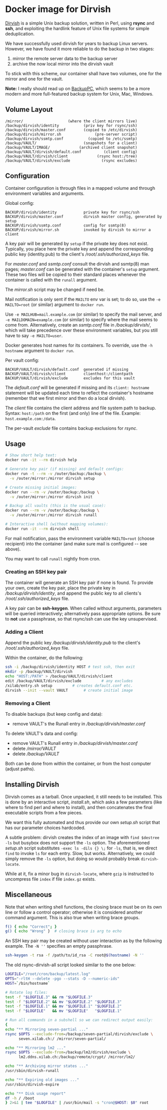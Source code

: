 # Docker image for Dirvish

[Dirvish][dirvish] is a simple Unix backup solution,
written in Perl, using **rsync** and **ssh**, and
exploiting the hardlink feature of Unix file systems
for simple deduplication.

We have successfully used dirvish for years to backup
Linux servers. However, we have found it more reliable
to do the backup in two stages:

1. mirror the remote server data to the backup server
2. archive the now local mirror into the dirvish vault

To stick with this scheme, our container shall have
two volumes, one for the mirror and one for the vault.

**Note:** I really should read up on [BackupPC][backuppc],
which seems to be a more modern and more full-featured
backup system for Unix, Mac, Windows.

## Volume Layout

```text
/mirror/                    (where the client mirrors live)
/backup/dirvish/identity           (priv key for rsync/ssh)
/backup/dirvish/master.conf        (copied to /etc/dirvish)
/backup/dirvish/mirror.sh               (pre-server script)
/backup/dirvish/ssmtp.conf           (copied to /etc/ssmtp)
/backup/VAULT/                     (snapshots for a client)
/backup/VAULT/IMAGE/             (archived client snapshot)
/backup/VAULT/dirvish/default.conf          (client config)
/backup/VAULT/dirvish/client             (rsync host:/tree)
/backup/VAULT/dirvish/exclude              (rsync excludes)
```

## Configuration

Container configuration is through files in a mapped volume
and through environment variables and arguments.

Global config:

```text
BACKUP/dirvish/identity            private key for rsync/ssh
BACKUP/dirvish/master.conf         dirvish master config, generated by setup
BACKUP/dirvish/ssmtp.conf          config for ssmtp(8)
BACKUP/dirvish/mirror.sh           invoked by dirvish to mirror a client
```

A key pair will be generated by `setup` if the private key
does not exist. Typically, you place here the private key
and append the corresponding public key (identity.pub) to
the client's */root/.ssh/authorized_keys* file.

For *master.conf* and *ssmtp.conf* consult the dirvish
and ssmtp(8) man pages; *master.conf* can be generated
with the container's `setup` argument. These two files
will be copied to their standard places whenever the
container is called with the `runall` argument.

The *mirror.sh* script may be changed if need be.

Mail notification is only sent if the `MAILTO` env var is
set; to do so, use the `-e MAILTO=root` (or similar)
argument to `docker run`.

Use `-e MAILHUB=mail.example.com` (or similar) to specify
the mail server, and `-e MAILDOMAIN=example.com` (or similar)
to specify where the mail seems to come from. Alternatively,
create an *ssmtp.conf* file in */backup/dirvish/*, which
will take precedence over these environment variables, but
you still have to say `-e MAILTO=user`.

Docker generates host names for its containers. To override,
use the `-h hostname` argument to `docker run`.

Per vault config:

```text
BACKUP/VAULT/dirvish/default.conf  generated if missing
BACKUP/VAULT/dirvish/client        clienthost:/clientpath
BACKUP/VAULT/dirvish/exclude       excludes for this vault
```

The *default.conf* will be generated if missing and
its `client: hostname` statement will be updated each
time to reflect the container's hostname (remember
that we first mirror and then do a local dirvish).

The *client* file contains the client address and file system
path to backup. Syntax: `host:/path` on the first (and only)
line of the file. Example: `host.example.com:/data`.

The per-vault *exclude* file contains backup exclusions
for *rsync*.

## Usage

```sh
# Show short help text:
docker run -it --rm dirvish help

# Generate key pair (if missing) and default configs:
docker run -t --rm -v /outer/backup:/backup \
  -v /outer/mirror:/mirror dirvish setup

# Create missing initial images:
docker run --rm -v /outer/backup:/backup \
  -v /outer/mirror:/mirror dirvish init

# Backup all vaults (this is the usual case):
docker run --rm -v /outer/backup:/backup \
  -v /outer/mirror:/mirror dirvish runall

# Interactive shell (without mapping volumes):
docker run -it --rm dirvish shell
```

For mail notification, pass the environment variable
`MAILTO=root` (choose recipient) into the container
(and make sure mail is configured -- see above).

You may want to call `runall` nightly from cron.

### Creating an SSH key pair

The container will generate an SSH key pair if none
is found. To provide your own, create the key pair,
place the private key in */backup/dirvish/identity*,
and append the public key to all clients's
*/root/.ssh/authorized_keys* file.

A key pair can be **ssh-keygen**. When called without
arguments, parameters will be queried interactively;
alternatively pass appropriate options. Be sure to
**not** use a passphrase, so that rsync/ssh can use
the key unsupervised.

### Adding a Client

Append the public key */backup/dirvish/identity.pub*
to the client's */root/.ssh/authorized_keys* file.

Within the container, do the following:

```sh
ssh -i /backup/dirvish/identity HOST # test ssh, then exit
mkdir -p /backup/VAULT/dirvish
echo "HOST:/PATH" > /backup/VAULT/dirvish/client
edit /backup/VAULT/dirvish/exclude         # any excludes
/xilab/entry.sh setup         # creates default.conf etc.
dirvish --init --vault VAULT       # create initial image
```

### Removing a Client

To disable backups (but keep config and data):

- remove VAULT's the Runall entry in */backup/dirvish/master.conf*

To delete VAULT's data and config:

- remove VAULT's Runall entry in */backup/dirvish/master.conf*
- delete */mirror/VAULT*
- delete */backup/VAULT*

Both can be done from within the container,
or from the host computer (adjust paths).

## Installing Dirvish

Dirvish comes as a tarball. Once unpacked, it still needs
to be installed. This is done by an interactive script,
*install.sh*, which asks a few parameters (like where
to find perl and where to install), and then concatenates
the final executable scripts from a few pieces.

We want this fully automated and thus provide our own
*setup.sh* script that has our parameter choices hardcoded.

A subtle problem: dirvish creates the index of an image
with `find $destree -ls` but busybox does not support the
`-ls` option. The aforementioned *setup.sh* script substitutes
`-exec ls -dils {} \;` for `-ls`, that is, we direct `find`
to invoke `ls` for each entry. Slow, but works. Alternatively,
we could simply remove the `-ls` option, but doing so would
probably break `dirvish-locate`.

While at it, fix a minor bug in `dirvish-locate`, where
`gzip` is instructed to uncompress file `index` if file
`index.gz` exists.

## Miscellaneous

Note that when writing shell functions, the closing
brace must be on its own line or follow a control operator;
otherwise it is considered another command argument.
This is also true when writing brace groups.

```sh
f() { echo "Correct"; }
g() { echo "Wrong" }  # closing brace is arg to echo
```

An SSH key pair may be created without user interaction
as by the following example. The `-N ''` specifies an
empty passphrase.

```sh
ssh-keygen -t rsa -f /path/to/id_rsa -C root@$(hostname) -N ''
```

The old rsync-dirvish-all script looked similar to the one below:

```sh
LOGFILE="/root/cron/backup/latest.log"
OPTS="-rltH --delete -pgo --stats -D --numeric-ids"
HOST=`/bin/hostname`

# Rotate log files:
test -f "$LOGFILE.3" && rm "$LOGFILE.3"
test -f "$LOGFILE.2" && mv "$LOGFILE.2" "$LOGFILE.3"
test -f "$LOGFILE.1" && mv "$LOGFILE.1" "$LOGFILE.2"
test -f "$LOGFILE"   && mv "$LOGFILE"   "$LOGFILE.1"

# Run all commands in a subshell so we can redirect output easily:
{
echo "** Mirroring seven-partial ..."
rsync $OPTS --exclude-from=/backup/seven-partial/dirvish/exclude \
      seven.xilab.ch:/ /mirror/seven-partial/

echo "** Mirroring lm2 ..."
rsync $OPTS --exclude-from=/backup/lm2/dirvish/exclude \
      lm2.ddns.xilab.ch:/backup/remote/crypt/ /mirror/lm2/

echo "** Archiving mirror states ..."
/usr/sbin/dirvish-runall

echo "** Expiring old images ..."
/usr/sbin/dirvish-expire

echo "** Disk usage report"
df -h / /boot
} 2>&1 | tee "$LOGFILE" | /usr/bin/mail -s "cron@$HOST: $0" root
```

[dirvish]: http://www.dirvish.org/
[backuppc]: https://backuppc.github.io/backuppc/
